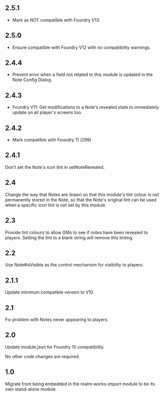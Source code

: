## 2.5.1

- Mark as NOT compatible with Foundry V13.

## 2.5.0

- Ensure compatible with Foundry V12 with no compatibility warnings.

## 2.4.4

- Prevent error when a field not related to this module is updated in the Note Config Dialog.

## 2.4.3

- Foundry V11: Get modifications to a Note's revealed state to immediately update on all player's screens too.

## 2.4.2

- Mark compatible with Foundry 11 (299)

## 2.4.1

Don't set the Note's icon tint in setNoteRevealed.

## 2.4

Change the way that Notes are drawn so that this module's tint colour is not permanently stored in the Note, so that the Note's original tint can be used when a specific icon tint is not set by this module.

## 2.3

Provide tint colours to allow GMs to see if notes have been revealed to players. Setting the tint to a blank string will remove this tinting.

## 2.2

Use Note#isVisible as the control mechanism for visibility to players.

## 2.1.1

Update minimum compatible version to V10

## 2.1

Fix problem with Notes never appearing to players.

## 2.0

Update module.json for Foundry 10 compatibility.

No other code changes are required.

## 1.0

Migrate from being embedded in the realm-works-import module to be its own stand-alone module
